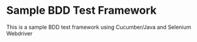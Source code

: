 # Sample BDD Test Framework
This is a sample BDD test framework using Cucumber/Java and Selenium Webdriver
